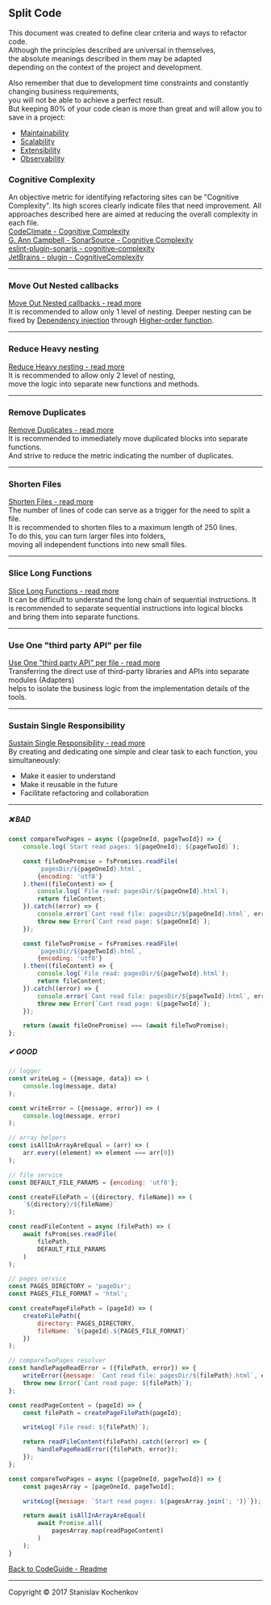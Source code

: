 ## Split Code

This document was created to define clear criteria and ways to refactor code.  
Although the principles described are universal in themselves,  
the absolute meanings described in them may be adapted  
depending on the context of the project and development.

Also remember that due to development time constraints and constantly changing business requirements,  
you will not be able to achieve a perfect result.  
But keeping 80% of your code clean is more than great and will allow you to save in a project:

* [Maintainability](https://en.wikipedia.org/wiki/Maintainability)
* [Scalability](https://en.wikipedia.org/wiki/Scalability)
* [Extensibility](https://en.wikipedia.org/wiki/Extensibility)
* [Observability](https://en.wikipedia.org/wiki/Observability)

### Cognitive Complexity

An objective metric for identifying refactoring sites can be "Cognitive Complexity".
Its high scores clearly indicate files that need improvement.
All approaches described here are aimed at reducing the overall complexity in each file.  
[CodeClimate - Cognitive Complexity](https://docs.codeclimate.com/docs/cognitive-complexity)  
[G. Ann Campbell - SonarSource - Cognitive Complexity](https://www.sonarsource.com/docs/CognitiveComplexity.pdf)  
[eslint-plugin-sonarjs - cognitive-complexity](https://github.com/SonarSource/eslint-plugin-sonarjs/blob/master/docs/rules/cognitive-complexity.md)  
[JetBrains - plugin - CognitiveComplexity](https://plugins.jetbrains.com/plugin/12024-cognitivecomplexity)

---

### Move Out Nested callbacks

[Move Out Nested callbacks - read more](https://github.com/UserBug/codeGuide/blob/v2/docs/splitCode/moveOutNestedCallbacks.md)  
It is recommended to allow only 1 level of nesting.
Deeper nesting can be fixed by
[Dependency injection](https://en.wikipedia.org/wiki/Dependency_injection) through
[Higher-order function](https://en.wikipedia.org/wiki/Higher-order_function#JavaScript).

---

### Reduce Heavy nesting

[Reduce Heavy nesting - read more](https://github.com/UserBug/codeGuide/blob/v2/docs/splitCode/reduceHeavyNesting.md)  
It is recommended to allow only 2 level of nesting,  
move the logic into separate new functions and methods.

---

### Remove Duplicates

[Remove Duplicates - read more](https://github.com/UserBug/codeGuide/blob/v2/docs/splitCode/removeDuplicates.md)  
It is recommended to immediately move duplicated blocks into separate functions.  
And strive to reduce the metric indicating the number of duplicates.

---

### Shorten Files

[Shorten Files - read more](https://github.com/UserBug/codeGuide/blob/v2/docs/splitCode/shortenFiles.md)  
The number of lines of code can serve as a trigger for the need to split a file.  
It is recommended to shorten files to a maximum length of 250 lines.  
To do this, you can turn larger files into folders,  
moving all independent functions into new small files.

---

### Slice Long Functions

[Slice Long Functions - read more](https://github.com/UserBug/codeGuide/blob/v2/docs/splitCode/sliceLongFunctions.md)  
It can be difficult to understand the long chain of sequential instructions.
It is recommended to separate sequential instructions into logical blocks  
and bring them into separate functions.

---

### Use One "third party API" per file

[Use One "third party API" per file - read more](https://github.com/UserBug/codeGuide/blob/v2/docs/splitCode/useOneThirdPartyApiPerFile.md)  
Transferring the direct use of third-party libraries and APIs into separate modules (Adapters)  
helps to isolate the business logic from the implementation details of the tools.

---

### Sustain Single Responsibility

[Sustain Single Responsibility - read more](https://github.com/UserBug/codeGuide/blob/v2/docs/splitCode/sustainSingleResponsibility.md)  
By creating and dedicating one simple and clear task to each function, you simultaneously:

* Make it easier to understand
* Make it reusable in the future
* Facilitate refactoring and collaboration

---

##### ❌ BAD

```javascript
const compareTwoPages = async ({pageOneId, pageTwoId}) => {
    console.log(`Start read pages: ${pageOneId}; ${pageTwoId}`);

    const fileOnePromise = fsPromises.readFile(
        `pagesDir/${pageOneId}.html`,
        {encoding: 'utf8'}
    ).then((fileContent) => {
        console.log(`File read: pagesDir/${pageOneId}.html`);
        return fileContent;
    }).catch((error) => {
        console.error(`Cant read file: pagesDir/${pageOneId}.html`, error)
        throw new Error(`Cant read page: ${pageOneId}`);
    });

    const fileTwoPromise = fsPromises.readFile(
        `pagesDir/${pageTwoId}.html`,
        {encoding: 'utf8'}
    ).then((fileContent) => {
        console.log(`File read: pagesDir/${pageTwoId}.html`);
        return fileContent;
    }).catch((error) => {
        console.error(`Cant read file: pagesDir/${pageTwoId}.html`, error)
        throw new Error(`Cant read page: ${pageTwoId}`);
    });

    return (await fileOnePromise) === (await fileTwoPromise);
};

```

##### ✔ GOOD

```javascript
// logger
const writeLog = ({message, data}) => (
    console.log(message, data)
);

const writeError = ({message, error}) => (
    console.log(message, error)
);
```

```javascript
// array helpers
const isAllInArrayAreEqual = (arr) => (
    arr.every((element) => element === arr[0])
);
```

```javascript
// file service
const DEFAULT_FILE_PARAMS = {encoding: 'utf8'};

const createFilePath = ({directory, fileName}) => (
    `${directory}/${fileName}`
);

const readFileContent = async (filePath) => (
    await fsPromises.readFile(
        filePath,
        DEFAULT_FILE_PARAMS
    )
);
````

```javascript
// pages service
const PAGES_DIRECTORY = 'pageDir';
const PAGES_FILE_FORMAT = 'html';

const createPageFilePath = (pageId) => (
    createFilePath({
        directory: PAGES_DIRECTORY,
        fileName: `${pageId}.${PAGES_FILE_FORMAT}`
    })
);
```

```javascript
// compareTwoPages resolver
const handlePageReadError = ({filePath, error}) => {
    writeError({message: `Cant read file: pagesDir/${filePath}.html`, error})
    throw new Error(`Cant read page: ${filePath}`);
};

const readPageContent = (pageId) => {
    const filePath = createPageFilePath(pageId);

    writeLog(`File read: ${filePath}`);

    return readFileContent(filePath).catch((error) => {
        handlePageReadError({filePath, error});
    });
};

const compareTwoPages = async ({pageOneId, pageTwoId}) => {
    const pagesArray = [pageOneId, pageTwoId];

    writeLog({message: `Start read pages: ${pagesArray.join('; ')}`});

    return await isAllInArrayAreEqual(
        await Promise.all(
            pagesArray.map(readPageContent)
        )
    );
}
```
  
[Back to CodeGuide - Readme](https://github.com/UserBug/codeGuide/blob/v2)

---
Copyright © 2017 Stanislav Kochenkov 
